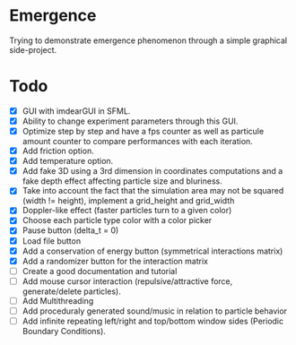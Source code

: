 # Emergence
Trying to demonstrate emergence phenomenon through a simple graphical side-project.

# Todo
- [x] GUI with imdearGUI in SFML.
- [x] Ability to change experiment parameters through this GUI.
- [x] Optimize step by step and have a fps counter as well as particule amount counter to compare performances with each iteration.
- [x] Add friction option.
- [x] Add temperature option.
- [x] Add fake 3D using a 3rd dimension in coordinates computations and a fake depth effect affecting particle size and bluriness.
- [x] Take into account the fact that the simulation area may not be squared (width != height), implement a grid_height and grid_width
- [x] Doppler-like effect (faster particles turn to a given color)
- [x] Choose each particle type color with a color picker
- [x] Pause button (delta_t = 0)
- [x] Load file button
- [x] Add a conservation of energy button (symmetrical interactions matrix)
- [x] Add a randomizer button for the interaction matrix
- [ ] Create a good documentation and tutorial
- [ ] Add mouse cursor interaction (repulsive/attractive force, generate/delete particles).
- [ ] Add Multithreading
- [ ] Add proceduraly generated sound/music in relation to particle behavior
- [ ] Add infinite repeating left/right and top/bottom window sides (Periodic Boundary Conditions).
